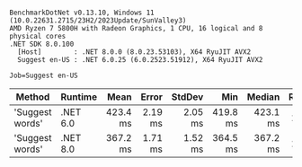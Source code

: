 ```

BenchmarkDotNet v0.13.10, Windows 11 (10.0.22631.2715/23H2/2023Update/SunValley3)
AMD Ryzen 7 5800H with Radeon Graphics, 1 CPU, 16 logical and 8 physical cores
.NET SDK 8.0.100
  [Host]        : .NET 8.0.0 (8.0.23.53103), X64 RyuJIT AVX2
  Suggest en-US : .NET 6.0.25 (6.0.2523.51912), X64 RyuJIT AVX2

Job=Suggest en-US  

```
| Method          | Runtime  | Mean     | Error   | StdDev  | Min      | Median   | Ratio |
|---------------- |--------- |---------:|--------:|--------:|---------:|---------:|------:|
| &#39;Suggest words&#39; | .NET 6.0 | 423.4 ms | 2.19 ms | 2.05 ms | 419.8 ms | 423.1 ms |  1.15 |
| &#39;Suggest words&#39; | .NET 8.0 | 367.2 ms | 1.71 ms | 1.52 ms | 364.5 ms | 367.2 ms |  1.00 |
